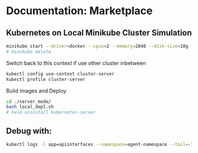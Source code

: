 # Documentation: Marketplace

## Kubernetes on Local Minikube Cluster Simulation

```bash
minikube start --driver=docker --cpus=2 --memory=2048 --disk-size=10g --profile=cluster-server
# minikube delete
```

Switch back to this context if use other cluster inbetween
```bash
kubectl config use-context cluster-server
kubectl profile cluster-server
```

Build images and Deploy
```bash
cd ./server_mode/
bash local_depl.sh
# helm uninstall kubernetes-server
```

## Debug with:
```bash
kubectl logs -l app=apiinterfaces --namespace=agent-namespace --tail=-1
```
